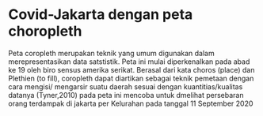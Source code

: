 # Covid-Jakarta dengan peta choropleth
Peta coropleth merupakan teknik yang umum digunakan dalam merepresentasikan data satstistik. Peta ini mulai diperkenalkan pada abad ke 19 oleh biro sensus amerika serikat. Berasal dari kata choros (place) dan Plethien (to fill), coropleth dapat diartikan sebagai teknik pemetaan dengan cara mengisi/ mengarsir suatu daerah sesuai dengan kuantitias/kualitas datanya (Tyner,2010)
pada peta ini mencoba untuk dmelihat persebaran orang terdampak di jakarta per Kelurahan pada tanggal 11 September 2020
